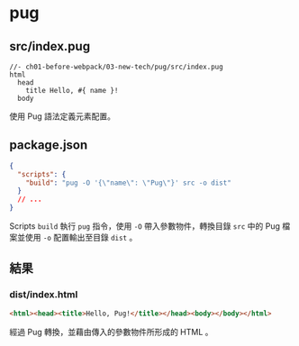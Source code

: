 # pug

## src/index.pug

```pug
//- ch01-before-webpack/03-new-tech/pug/src/index.pug
html
  head
    title Hello, #{ name }!
  body
```

使用 Pug 語法定義元素配置。

## package.json

```json
{
  "scripts": {
    "build": "pug -O '{\"name\": \"Pug\"}' src -o dist"
  }
  // ...
}
```

Scripts `build` 執行 `pug` 指令，使用 `-O` 帶入參數物件，轉換目錄 `src` 中的 Pug 檔案並使用 `-o` 配置輸出至目錄 `dist` 。

## 結果

### dist/index.html

<!-- prettier-ignore -->
```html
<html><head><title>Hello, Pug!</title></head><body></body></html>
```

經過 Pug 轉換，並藉由傳入的參數物件所形成的 HTML 。
